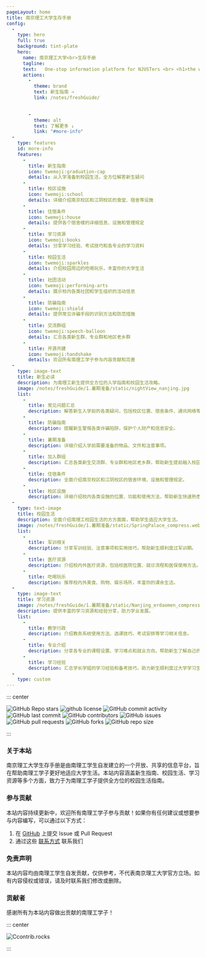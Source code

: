 ```yaml
---
pageLayout: home
title: 南京理工大学生存手册
config:
  -
    type: hero
    full: true
    background: tint-plate
    hero:
      name: 南京理工大学<br>生存手册
      tagline:
      text:   One-stop information platform for NJUSTers <br> <h1>the world will not be destroyed by those who do evil, but by those who watch them without doing anything.</h1>
      actions:
        -
          theme: brand
          text: 新生指南 →
          link: /notes/freshGuide/
        

        -
          theme: alt
          text: 了解更多 ↓
          link: "#more-info"
  -
    type: features
    id: more-info
    features:
      -
        title: 新生指南
        icon: twemoji:graduation-cap
        details: 从入学准备到校园生活，全方位解答新生疑问
      -
        title: 校区设施
        icon: twemoji:school
        details: 详细介绍南京校区和江阴校区的食堂、宿舍等设施
      -
        title: 住宿条件
        icon: twemoji:house
        details: 提供各个宿舍楼的详细信息、设施和管理规定
      -
        title: 学习资源
        icon: twemoji:books
        details: 分享学习经验、考试技巧和各专业的学习资料
      -
        title: 校园生活
        icon: twemoji:sparkles
        details: 介绍校园周边的吃喝玩乐，丰富你的大学生活
      -
        title: 社团活动
        icon: twemoji:performing-arts
        details: 展示校内各类社团和学生组织的活动信息
      -
        title: 防骗指南
        icon: twemoji:shield
        details: 提供常见诈骗手段的识别方法和防范措施
      -
        title: 交流群组
        icon: twemoji:speech-balloon
        details: 汇总各类新生群、专业群和地区老乡群
      -
        title: 开源共建
        icon: twemoji:handshake
        details: 欢迎所有南理工学子参与内容贡献和完善
  -
    type: image-text
    title: 新生必读
    description: 为南理工新生提供全方位的入学指南和校园生活攻略。
    image: /notes/freshGuide/1.暑期准备/static/nightView_nanjing.jpg
    list:
      -
        title: 常见问题汇总
        description: 解答新生入学前的各类疑问，包括校区位置、宿舍条件、通讯网络等。
      -
        title: 防骗指南
        description: 提醒新生警惕各类诈骗陷阱，保护个人财产和信息安全。
      -
        title: 暑期准备
        description: 详细介绍入学前需要准备的物品、文件和注意事项。
      -
        title: 加入群组
        description: 汇总各类新生交流群、专业群和地区老乡群，帮助新生提前融入校园。
      -
        title: 住宿条件
        description: 全面介绍南京校区和江阴校区的宿舍环境、设施和管理规定。
      -
        title: 校区设施
        description: 详细介绍校内各类设施的位置、功能和使用方法，帮助新生快速熟悉校园。
  -
    type: text-image
    title: 校园生活
    description: 全面介绍南理工校园生活的方方面面，帮助学生适应大学生活。
    image: /notes/freshGuide/1.暑期准备/static/SpringPalace_compress.webp
    list:
      -
        title: 军训相关
        description: 分享军训经验、注意事项和实用技巧，帮助新生顺利度过军训期。
      -
        title: 医疗资源
        description: 介绍校内外医疗资源，包括校医院位置、就诊流程和医保使用方法。
      -
        title: 吃喝玩乐
        description: 推荐校内外美食、购物、娱乐场所，丰富你的课余生活。
  -
    type: image-text
    title: 学习资源
    image: /notes/freshGuide/1.暑期准备/static/Nanjing_erdaomen_compress.webp
    description: 提供丰富的学习资源和经验分享，助力学业发展。
    list:
      -
        title: 教学行政
        description: 介绍教务系统使用方法、选课技巧、考试安排等学习相关信息。
      -
        title: 专业介绍
        description: 分享各专业的课程设置、学习难点和就业方向，帮助新生了解自己的专业。
      -
        title: 学习经验
        description: 汇总学长学姐的学习经验和备考技巧，助力新生顺利度过大学学习生活。
  -
    type: custom
---
```


<div style="max-width: 960px;margin:0 auto;" class="home-custom-content">

::: center

![GitHub Repo stars](https://img.shields.io/github/stars/NJUST-OpenLib/NJUST-Manual)
![github license](https://img.shields.io/github/license/NJUST-OpenLib/NJUST-Manual?color=32A9C3&labelColor=1B3C4A)
![GitHub commit activity](https://img.shields.io/github/commit-activity/m/NJUST-OpenLib/NJUST-Manual)
![GitHub last commit](https://img.shields.io/github/last-commit/NJUST-OpenLib/NJUST-Manual)
![GitHub contributors](https://img.shields.io/github/contributors/NJUST-OpenLib/NJUST-Manual)
![GitHub issues](https://img.shields.io/github/issues/NJUST-OpenLib/NJUST-Manual)
![GitHub pull requests](https://img.shields.io/github/issues-pr/NJUST-OpenLib/NJUST-Manual)
![GitHub forks](https://img.shields.io/github/forks/NJUST-OpenLib/NJUST-Manual)
![GitHub repo size](https://img.shields.io/github/repo-size/NJUST-OpenLib/NJUST-Manual)

:::

### 关于本站

南京理工大学生存手册是由南理工学生自发建立的一个开放、共享的信息平台，旨在帮助南理工学子更好地适应大学生活。本站内容涵盖新生指南、校园生活、学习资源等多个方面，致力于为南理工学子提供全方位的校园生活指南。

### 参与贡献

本站内容持续更新中，欢迎所有南理工学子参与贡献！如果你有任何建议或想要参与内容编写，可以通过以下方式：

1. 在 [GitHub](https://github.com/NJUST-OpenLib/NJUST-Manual/) 上提交 Issue 或 Pull Request
2. 通过这些 [联系方式](/关于我们/contact) 联系我们

### 免责声明

本站内容均由南理工学生自发贡献，仅供参考，不代表南京理工大学官方立场。如有内容侵权或错误，请及时联系我们修改或删除。


### 贡献者

感谢所有为本站内容做出贡献的南理工学子！

::: center

![Ccontrib.rocks](https://contrib.rocks/image?repo=NJUST-OpenLib/NJUST-Manual)

:::

<Contributors 
  repo="NJUST-OpenLib/NJUST-Manual"
  :customContributors="[
    {
      name: '非GitHub贡献者1',
      url: 'https://example.com/contributor1',
      avatar: 'https://secure.gravatar.com/avatar/00000000000000000000000000000000?d=mp&f=y'
    },
    {
      name: '非GitHub贡献者2',
      url: 'https://example.com/contributor2',
      avatar: 'https://secure.gravatar.com/avatar/11111111111111111111111111111111?d=mp&f=y'
    }
  ]" 
  :fetchGithub="true"
/>

<!-- 仅显示自定义贡献者的示例 -->
<!-- 
<Contributors 
  :customContributors="[
    {
      name: '自定义贡献者1',
      url: 'https://example.com/custom1',
      avatar: 'https://secure.gravatar.com/avatar/00000000000000000000000000000000?d=mp&f=y'
    },
    {
      name: '自定义贡献者2',
      url: 'https://example.com/custom2',
      avatar: 'https://secure.gravatar.com/avatar/11111111111111111111111111111111?d=mp&f=y'
    }
  ]" 
  :fetchGithub="false"
/>
-->

</div>

<style>
.home-custom-content img {
  cursor: default !important;
}

html {
  scroll-behavior: smooth;
}

#more-info {
  scroll-margin-top: 80px;
}
</style>
